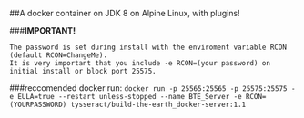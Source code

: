##A docker container on JDK 8 on Alpine Linux, with plugins!

###**IMPORTANT!**
```rcon is enabled on port 25575 as this is the only way to interact with the terminal (without plugins). 
The password is set during install with the enviroment variable RCON (default RCON=ChangeMe). 
It is very important that you include -e RCON=(your password) on initial install or block port 25575.
```
###reccomended docker run:
`docker run -p 25565:25565 -p 25575:25575 -e EULA=true --restart unless-stopped --name BTE_Server -e RCON=(YOURPASSWORD) tysseract/build-the-earth_docker-server:1.1`
